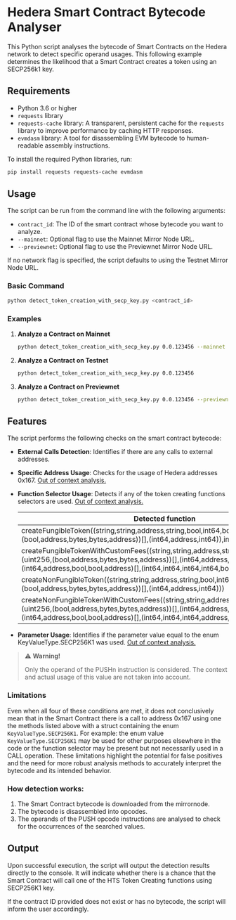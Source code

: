 # Hedera Smart Contract Bytecode Analyser

This Python script analyses the bytecode of Smart Contracts on the Hedera network to detect specific operand usages.
This following example determines the likelihood that a Smart Contract creates a token using an SECP256k1 key.

## Requirements

- Python 3.6 or higher
- `requests` library
- `requests-cache` library: A transparent, persistent cache for the `requests` library to improve performance by caching HTTP responses.
- `evmdasm` library: A tool for disassembling EVM bytecode to human-readable assembly instructions.

To install the required Python libraries, run:

```bash
pip install requests requests-cache evmdasm
```

## Usage

The script can be run from the command line with the following arguments:

- `contract_id`: The ID of the smart contract whose bytecode you want to analyze.
- `--mainnet`: Optional flag to use the Mainnet Mirror Node URL.
- `--previewnet`: Optional flag to use the Previewnet Mirror Node URL.

If no network flag is specified, the script defaults to using the Testnet Mirror Node URL.

### Basic Command

```bash
python detect_token_creation_with_secp_key.py <contract_id>
```

### Examples

1. **Analyze a Contract on Mainnet**

    ```bash
    python detect_token_creation_with_secp_key.py 0.0.123456 --mainnet
    ```

2. **Analyze a Contract on Testnet**

    ```bash
    python detect_token_creation_with_secp_key.py 0.0.123456
    ```

3. **Analyze a Contract on Previewnet**

    ```bash
    python detect_token_creation_with_secp_key.py 0.0.123456 --previewnet
    ```

## Features

The script performs the following checks on the smart contract bytecode:

- **External Calls Detection**: Identifies if there are any calls to external addresses.
- **Specific Address Usage**: Checks for the usage of Hedera addresses 0x167. [Out of context analysis.](#warning-section)
- **Function Selector Usage**: Detects if any of the token creating functions selectors are used. [Out of context analysis.](#warning-section)
    
    | Detected function                                                                                                                                                                                                                               | Selector   |
    |-------------------------------------------------------------------------------------------------------------------------------------------------------------------------------------------------------------------------------------------------|------------|
    | createFungibleToken((string,string,address,string,bool,int64,bool,(uint256,(bool,address,bytes,bytes,address))[],(int64,address,int64)),int64,int32)                                                                                            | 0x0fb65bf3 |
    | createFungibleTokenWithCustomFees((string,string,address,string,bool,int64,bool,(uint256,(bool,address,bytes,bytes,address))[],(int64,address,int64)),int64,int32,(int64,address,bool,bool,address)[],(int64,int64,int64,int64,bool,address)[]) | 0x2af0c59a |
    | createNonFungibleToken((string,string,address,string,bool,int64,bool,(uint256,(bool,address,bytes,bytes,address))[],(int64,address,int64)))                                                                                                     | 0xea83f293 |
    | createNonFungibleTokenWithCustomFees((string,string,address,string,bool,int64,bool,(uint256,(bool,address,bytes,bytes,address))[],(int64,address,int64)),(int64,address,bool,bool,address)[],(int64,int64,int64,address,bool,address)[])        | 0xabb54eb5 |

- **Parameter Usage**: Identifies if the parameter value equal to the enum KeyValueType.SECP256K1 was used. [Out of context analysis.](#warning-section)

> ⚠️ **Warning!** <div id="warning-section">Only the operand of the PUSHn instruction is considered. The context and actual usage of this value are not taken into account.</div>

### Limitations
Even when all four of these conditions are met, it does not conclusively mean that in the Smart Contract
there is a call to address 0x167 using one the methods listed above with a struct containing the enum `KeyValueType.SECP256K1`.
For example: the enum value `KeyValueType.SECP256K1` may be used for other purposes elsewhere in the code or the
function selector may be present but not necessarily used in a CALL operation.
These limitations highlight the potential for false positives and the need for more robust analysis methods to accurately interpret the bytecode and its intended behavior.

### How detection works:
1. The Smart Contract bytecode is downloaded from the mirrornode.
2. The bytecode is disassembled into opcodes.
3. The operands of the PUSH opcode instructions are analysed to check for the occurrences of the searched values.

## Output

Upon successful execution, the script will output the detection results directly to the console. It will indicate whether
there is a chance that the Smart Contract will call one of the HTS Token Creating functions using SECP256K1 key.

If the contract ID provided does not exist or has no bytecode, the script will inform the user accordingly.
